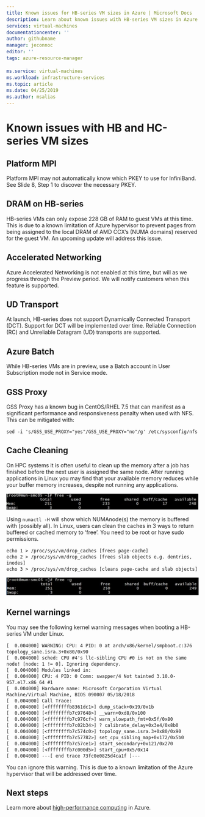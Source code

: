 ```yaml
---
title: Known issues for HB-series VM sizes in Azure | Microsoft Docs
description: Learn about known issues with HB-series VM sizes in Azure. 
services: virtual-machines
documentationcenter: ''
author: githubname
manager: jeconnoc
editor: ''
tags: azure-resource-manager

ms.service: virtual-machines
ms.workload: infrastructure-services
ms.topic: article
ms.date: 04/25/2019
ms.author: msalias
---
```


# Known issues with HB and HC-series VM sizes

<Intro>

## Platform MPI

Platform MPI may not automatically know which PKEY to use for InfiniBand. See Slide 8, Step 1 to discover the necessary PKEY.

## DRAM on HB-series

HB-series VMs can only expose 228 GB of RAM to guest VMs at this time. This is due to a known limitation of Azure hypervisor to prevent pages from being assigned to the local DRAM of AMD CCX’s (NUMA domains) reserved for the guest VM. An upcoming update will address this issue.

## Accelerated Networking

Azure Accelerated Networking is not enabled at this time, but will as we progress through the Preview period. We will notify customers when this feature is supported.

## UD Transport

At launch, HB-series does not support Dynamically Connected Transport (DCT). Support for DCT will be implemented over time. Reliable Connection (RC) and Unreliable Datagram (UD) transports are supported.

## Azure Batch

While HB-series VMs are in preview, use a Batch account in User Subscription mode not in Service mode.

## GSS Proxy

GSS Proxy has a known bug in CentOS/RHEL 7.5 that can manifest as a significant performance and responsiveness penalty when used with NFS. This can be mitigated with:

```console
sed -i 's/GSS_USE_PROXY="yes"/GSS_USE_PROXY="no"/g' /etc/sysconfig/nfs
```

## Cache Cleaning

On HPC systems it is often useful to clean up the memory after a job has finished before the next user is assigned the same node. After running applications in Linux you may find that your available memory reduces while your buffer memory increases, despite not running any applications.

![Screenshot of command prompt](./media/known-issues/cache-cleaning-1.png)

Using `numactl -H` will show which NUMAnode(s) the memory is buffered with (possibly all). In Linux, users can clean the caches in 3 ways to return buffered or cached memory to ‘free’. You need to be root or have sudo permissions.

```console
echo 1 > /proc/sys/vm/drop_caches [frees page-cache]
echo 2 > /proc/sys/vm/drop_caches [frees slab objects e.g. dentries, inodes]
echo 3 > /proc/sys/vm/drop_caches [cleans page-cache and slab objects]
```

![Screenshot of command prompt](./media/known-issues/cache-cleaning-2.png)

## Kernel warnings

You may see the following kernel warning messages when booting a HB-series VM under Linux.

```console
[  0.004000] WARNING: CPU: 4 PID: 0 at arch/x86/kernel/smpboot.c:376 topology_sane.isra.3+0x80/0x90
[  0.004000] sched: CPU #4's llc-sibling CPU #0 is not on the same node! [node: 1 != 0]. Ignoring dependency.
[  0.004000] Modules linked in:
[  0.004000] CPU: 4 PID: 0 Comm: swapper/4 Not tainted 3.10.0-957.el7.x86_64 #1
[  0.004000] Hardware name: Microsoft Corporation Virtual Machine/Virtual Machine, BIOS 090007 05/18/2018
[  0.004000] Call Trace:
[  0.004000] [<ffffffffb8361dc1>] dump_stack+0x19/0x1b
[  0.004000] [<ffffffffb7c97648>] __warn+0xd8/0x100
[  0.004000] [<ffffffffb7c976cf>] warn_slowpath_fmt+0x5f/0x80
[  0.004000] [<ffffffffb7c02b34>] ? calibrate_delay+0x3e4/0x8b0
[  0.004000] [<ffffffffb7c574c0>] topology_sane.isra.3+0x80/0x90
[  0.004000] [<ffffffffb7c57782>] set_cpu_sibling_map+0x172/0x5b0
[  0.004000] [<ffffffffb7c57ce1>] start_secondary+0x121/0x270
[  0.004000] [<ffffffffb7c000d5>] start_cpu+0x5/0x14
[  0.004000] ---[ end trace 73fc0e0825d4ca1f ]---
```

You can ignore this warning. This is due to a known limitation of the Azure hypervisor that will be addressed over time.

## Next steps

Learn more about [high-performance computing](https://docs.microsoft.com/azure/architecture/topics/high-performance-computing/) in Azure.